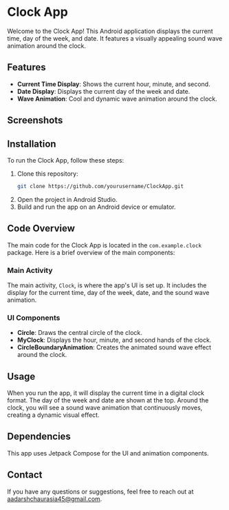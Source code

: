 # Clock App

Welcome to the Clock App! This Android application displays the current time, day of the week, and date. It features a visually appealing sound wave animation around the clock.

## Features

- **Current Time Display**: Shows the current hour, minute, and second.
- **Date Display**: Displays the current day of the week and date.
- **Wave Animation**: Cool and dynamic wave animation around the clock.

## Screenshots



## Installation

To run the Clock App, follow these steps:

1. Clone this repository:
    ```bash
    git clone https://github.com/yourusername/ClockApp.git
    ```
2. Open the project in Android Studio.
3. Build and run the app on an Android device or emulator.

## Code Overview

The main code for the Clock App is located in the `com.example.clock` package. Here is a brief overview of the main components:

### Main Activity

The main activity, `Clock`, is where the app's UI is set up. It includes the display for the current time, day of the week, date, and the sound wave animation.

### UI Components

- **Circle**: Draws the central circle of the clock.
- **MyClock**: Displays the hour, minute, and second hands of the clock.
- **CircleBoundaryAnimation**: Creates the animated sound wave effect around the clock.

## Usage

When you run the app, it will display the current time in a digital clock format. The day of the week and date are shown at the top. Around the clock, you will see a sound wave animation that continuously moves, creating a dynamic visual effect.

## Dependencies

This app uses Jetpack Compose for the UI and animation components.

## Contact

If you have any questions or suggestions, feel free to reach out at [aadarshchaurasia45@gmail.com](mailto:aadarshchaurasia45@gmail.com).
